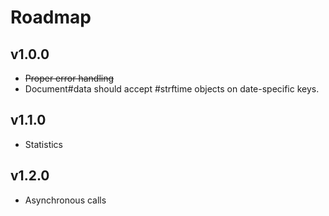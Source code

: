 Roadmap
=======

v1.0.0
------

* <del>Proper error handling</del>
* Document#data should accept #strftime objects on date-specific keys.

v1.1.0
------

* Statistics

v1.2.0
------

* Asynchronous calls
